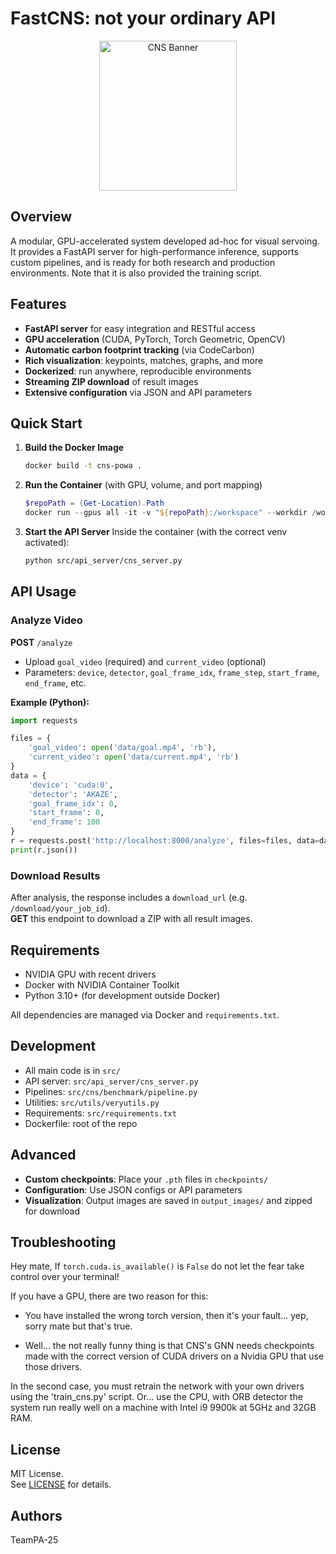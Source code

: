 
# FastCNS: not your ordinary API
<div align="center">
  <img width="220" height="240" alt="CNS Banner" src="https://github.com/user-attachments/assets/b0dad17b-9bde-474a-817a-c9062f2aa987" />
</div>

## Overview
A modular, GPU-accelerated system developed ad-hoc for visual servoing. It provides a FastAPI server for high-performance inference, supports custom pipelines, and is ready for both research and production environments. Note that it is also provided the training script.

## Features
- **FastAPI server** for easy integration and RESTful access
- **GPU acceleration** (CUDA, PyTorch, Torch Geometric, OpenCV)
- **Automatic carbon footprint tracking** (via CodeCarbon)
- **Rich visualization**: keypoints, matches, graphs, and more
- **Dockerized**: run anywhere, reproducible environments
- **Streaming ZIP download** of result images
- **Extensive configuration** via JSON and API parameters

## Quick Start
1. **Build the Docker Image**
   ```sh
   docker build -t cns-powa .
   ```
2. **Run the Container** (with GPU, volume, and port mapping)
   ```powershell
   $repoPath = (Get-Location).Path
   docker run --gpus all -it -v "${repoPath}:/workspace" --workdir /workspace -p 8000:8000 cns-powa
   ```
3. **Start the API Server**
   Inside the container (with the correct venv activated):
   ```sh
   python src/api_server/cns_server.py
   ```

## API Usage

### Analyze Video

**POST** `/analyze`

- Upload `goal_video` (required) and `current_video` (optional)
- Parameters: `device`, `detector`, `goal_frame_idx`, `frame_step`, `start_frame`, `end_frame`, etc.

**Example (Python):**
```python
import requests

files = {
    'goal_video': open('data/goal.mp4', 'rb'),
    'current_video': open('data/current.mp4', 'rb')
}
data = {
    'device': 'cuda:0',
    'detector': 'AKAZE',
    'goal_frame_idx': 0,
    'start_frame': 0,
    'end_frame': 100
}
r = requests.post('http://localhost:8000/analyze', files=files, data=data)
print(r.json())
```

### Download Results

After analysis, the response includes a `download_url` (e.g. `/download/your_job_id`).  
**GET** this endpoint to download a ZIP with all result images.

## Requirements

- NVIDIA GPU with recent drivers
- Docker with NVIDIA Container Toolkit
- Python 3.10+ (for development outside Docker)

All dependencies are managed via Docker and `requirements.txt`.

## Development

- All main code is in `src/`
- API server: `src/api_server/cns_server.py`
- Pipelines: `src/cns/benchmark/pipeline.py`
- Utilities: `src/utils/veryutils.py`
- Requirements: `src/requirements.txt`
- Dockerfile: root of the repo

## Advanced

- **Custom checkpoints**: Place your `.pth` files in `checkpoints/`
- **Configuration**: Use JSON configs or API parameters
- **Visualization**: Output images are saved in `output_images/` and zipped for download

## Troubleshooting

Hey mate, If `torch.cuda.is_available()` is `False` do not let the fear take control over your terminal!

If you have a GPU, there are two reason for this:
  - You have installed the wrong torch version, then it's your fault... yep, sorry mate but that's true.

  - Well... the not really funny thing is that CNS's GNN needs checkpoints made with the correct version of CUDA drivers on a Nvidia GPU that use those drivers. 

In the second case, you must retrain the network with your own drivers using the 'train_cns.py' script.
Or... use the CPU, with ORB detector the system run really well on a machine with Intel i9 9900k at 5GHz and 32GB RAM.


## License

MIT License.  
See [LICENSE](LICENSE) for details.

## Authors

TeamPA-25
